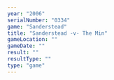 ```yaml
---
year: "2006"
serialNumber: "0334" 
game: "Sanderstead"
title: "Sanderstead -v- The Min"
gameLocation: ""
gameDate: ""
result: ""
resultType: ""
type: "game"
---
```

